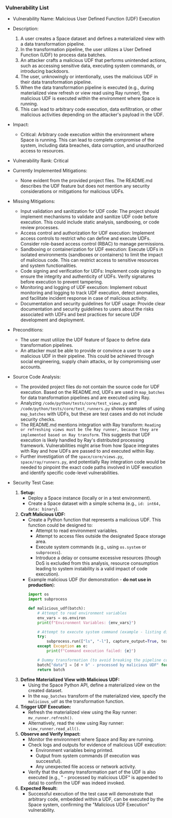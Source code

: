 ### Vulnerability List

- Vulnerability Name: Malicious User Defined Function (UDF) Execution

- Description:
  1. A user creates a Space dataset and defines a materialized view with a data transformation pipeline.
  2. In the transformation pipeline, the user utilizes a User Defined Function (UDF) to process data batches.
  3. An attacker crafts a malicious UDF that performs unintended actions, such as accessing sensitive data, executing system commands, or introducing backdoors.
  4. The user, unknowingly or intentionally, uses the malicious UDF in their data transformation pipeline.
  5. When the data transformation pipeline is executed (e.g., during materialized view refresh or view read using Ray runner), the malicious UDF is executed within the environment where Space is running.
  6. This can lead to arbitrary code execution, data exfiltration, or other malicious activities depending on the attacker's payload in the UDF.

- Impact:
  - Critical: Arbitrary code execution within the environment where Space is running. This can lead to complete compromise of the system, including data breaches, data corruption, and unauthorized access to resources.

- Vulnerability Rank: Critical

- Currently Implemented Mitigations:
  - None evident from the provided project files. The README.md describes the UDF feature but does not mention any security considerations or mitigations for malicious UDFs.

- Missing Mitigations:
  - Input validation and sanitization for UDF code: The project should implement mechanisms to validate and sanitize UDF code before execution. This could include static analysis, sandboxing, or code review processes.
  - Access control and authorization for UDF execution: Implement access controls to restrict who can define and execute UDFs. Consider role-based access control (RBAC) to manage permissions.
  - Sandboxing or containerization for UDF execution: Execute UDFs in isolated environments (sandboxes or containers) to limit the impact of malicious code. This can restrict access to sensitive resources and system functionalities.
  - Code signing and verification for UDFs: Implement code signing to ensure the integrity and authenticity of UDFs. Verify signatures before execution to prevent tampering.
  - Monitoring and logging of UDF execution: Implement robust monitoring and logging to track UDF execution, detect anomalies, and facilitate incident response in case of malicious activity.
  - Documentation and security guidelines for UDF usage: Provide clear documentation and security guidelines to users about the risks associated with UDFs and best practices for secure UDF development and deployment.

- Preconditions:
  - The user must utilize the UDF feature of Space to define data transformation pipelines.
  - An attacker must be able to provide or convince a user to use a malicious UDF in their pipeline. This could be achieved through social engineering, supply chain attacks, or by compromising user accounts.

- Source Code Analysis:
  - The provided project files do not contain the source code for UDF execution. Based on the README.md, UDFs are used in `map_batches` for data transformation pipelines and are executed using Ray.
  - Analyzing `/code/python/tests/core/test_views.py` and `/code/python/tests/core/test_runners.py` shows examples of using `map_batches` with UDFs, but these are test cases and do not include security checks.
  - The README.md mentions integration with Ray transform: `Reading or refreshing views must be the Ray runner, because they are implemented based on Ray transform`. This suggests that UDF execution is likely handled by Ray's distributed processing framework. Vulnerabilities might arise from how Space integrates with Ray and how UDFs are passed to and executed within Ray.
  - Further investigation of the `space/core/views.py`, `space/ray/runners.py`, and potentially Ray integration code would be needed to pinpoint the exact code paths involved in UDF execution and identify specific code-level vulnerabilities.

- Security Test Case:
  1. **Setup:**
     - Deploy a Space instance (locally or in a test environment).
     - Create a Space dataset with a simple schema (e.g., `id: int64, data: binary`).
  2. **Craft Malicious UDF:**
     - Create a Python function that represents a malicious UDF. This function could be designed to:
       - Attempt to read environment variables.
       - Attempt to access files outside the designated Space storage area.
       - Execute system commands (e.g., using `os.system` or `subprocess`).
       - Introduce a delay or consume excessive resources (though DoS is excluded from this analysis, resource consumption leading to system instability is a valid impact of code execution).
     - Example malicious UDF (for demonstration - **do not use in production**):
       ```python
       import os
       import subprocess

       def malicious_udf(batch):
           # Attempt to read environment variables
           env_vars = os.environ
           print(f"Environment Variables: {env_vars}")

           # Attempt to execute system command (example - listing directory)
           try:
               subprocess.run(["ls", "-l"], capture_output=True, text=True, check=True)
           except Exception as e:
               print(f"Command execution failed: {e}")

           # Dummy transformation (to avoid breaking the pipeline completely)
           batch["data"] = [d + b" - processed by malicious UDF" for d in batch["data"]]
           return batch
       ```
  3. **Define Materialized View with Malicious UDF:**
     - Using the Space Python API, define a materialized view on the created dataset.
     - In the `map_batches` transform of the materialized view, specify the `malicious_udf` as the transformation function.
  4. **Trigger UDF Execution:**
     - Refresh the materialized view using the Ray runner: `mv_runner.refresh()`.
     - Alternatively, read the view using Ray runner: `view_runner.read_all()`.
  5. **Observe and Verify Impact:**
     - Monitor the environment where Space and Ray are running.
     - Check logs and outputs for evidence of malicious UDF execution:
       - Environment variables being printed.
       - Output from system commands (if execution was successful).
       - Any unexpected file access or network activity.
     - Verify that the dummy transformation part of the UDF is also executed (e.g., " - processed by malicious UDF" is appended to data) to confirm the UDF was indeed invoked.
  6. **Expected Result:**
     - Successful execution of the test case will demonstrate that arbitrary code, embedded within a UDF, can be executed by the Space system, confirming the "Malicious UDF Execution" vulnerability.